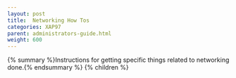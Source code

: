 ```yaml
---
layout: post
title:  Networking How Tos
categories: XAP97
parent: administrators-guide.html
weight: 600
---
```


{% summary %}Instructions for getting specific things related to networking done.{% endsummary %}
{% children %}
